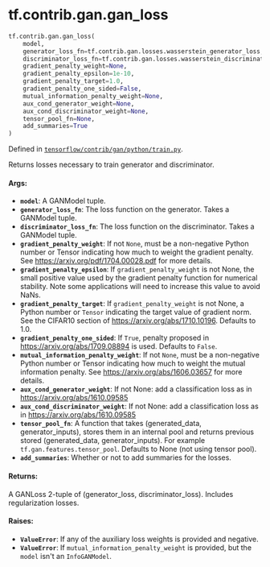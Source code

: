 <div itemscope itemtype="http://developers.google.com/ReferenceObject">
<meta itemprop="name" content="tf.contrib.gan.gan_loss" />
</div>

# tf.contrib.gan.gan_loss

``` python
tf.contrib.gan.gan_loss(
    model,
    generator_loss_fn=tf.contrib.gan.losses.wasserstein_generator_loss,
    discriminator_loss_fn=tf.contrib.gan.losses.wasserstein_discriminator_loss,
    gradient_penalty_weight=None,
    gradient_penalty_epsilon=1e-10,
    gradient_penalty_target=1.0,
    gradient_penalty_one_sided=False,
    mutual_information_penalty_weight=None,
    aux_cond_generator_weight=None,
    aux_cond_discriminator_weight=None,
    tensor_pool_fn=None,
    add_summaries=True
)
```



Defined in [`tensorflow/contrib/gan/python/train.py`](https://www.tensorflow.org/code/tensorflow/contrib/gan/python/train.py).

Returns losses necessary to train generator and discriminator.

#### Args:

* <b>`model`</b>: A GANModel tuple.
* <b>`generator_loss_fn`</b>: The loss function on the generator. Takes a GANModel
    tuple.
* <b>`discriminator_loss_fn`</b>: The loss function on the discriminator. Takes a
    GANModel tuple.
* <b>`gradient_penalty_weight`</b>: If not `None`, must be a non-negative Python number
    or Tensor indicating how much to weight the gradient penalty. See
    https://arxiv.org/pdf/1704.00028.pdf for more details.
* <b>`gradient_penalty_epsilon`</b>: If `gradient_penalty_weight` is not None, the
    small positive value used by the gradient penalty function for numerical
    stability. Note some applications will need to increase this value to
    avoid NaNs.
* <b>`gradient_penalty_target`</b>: If `gradient_penalty_weight` is not None, a Python
    number or `Tensor` indicating the target value of gradient norm. See the
    CIFAR10 section of https://arxiv.org/abs/1710.10196. Defaults to 1.0.
* <b>`gradient_penalty_one_sided`</b>: If `True`, penalty proposed in
    https://arxiv.org/abs/1709.08894 is used. Defaults to `False`.
* <b>`mutual_information_penalty_weight`</b>: If not `None`, must be a non-negative
    Python number or Tensor indicating how much to weight the mutual
    information penalty. See https://arxiv.org/abs/1606.03657 for more
    details.
* <b>`aux_cond_generator_weight`</b>: If not None: add a classification loss as in
    https://arxiv.org/abs/1610.09585
* <b>`aux_cond_discriminator_weight`</b>: If not None: add a classification loss as in
    https://arxiv.org/abs/1610.09585
* <b>`tensor_pool_fn`</b>: A function that takes (generated_data, generator_inputs),
    stores them in an internal pool and returns previous stored
    (generated_data, generator_inputs). For example
    `tf.gan.features.tensor_pool`. Defaults to None (not using tensor pool).
* <b>`add_summaries`</b>: Whether or not to add summaries for the losses.


#### Returns:

A GANLoss 2-tuple of (generator_loss, discriminator_loss). Includes
regularization losses.


#### Raises:

* <b>`ValueError`</b>: If any of the auxiliary loss weights is provided and negative.
* <b>`ValueError`</b>: If `mutual_information_penalty_weight` is provided, but the
    `model` isn't an `InfoGANModel`.